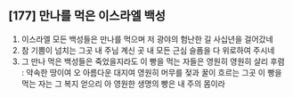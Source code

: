 ## [177] 만나를 먹은 이스라엘 백성

1) 이스라엘 모든 백성들은 만나를 먹으며 저 광야의 험난한 길 사십년을 걸어갔네
2) 참 기쁨이 넘치는 그곳 내 주님 계신 곳 내 모든 근심 슬픔을 다 위로하여 주시네
3) 그 만나 먹은 백성들은 죽었을지라도 이 빵을 먹는 자들은 영원히 영원히 살리
후렴 : 약속한 땅이여 오 아름다운 대지여 영원히 머무를 젖과 꿀이 흐르는 그곳 이 빵을 먹는 자는 그 복지 얻으리 아 영원한 생명의 빵은 내 주의 몸이라
